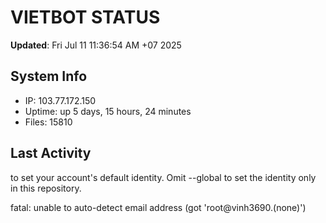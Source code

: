 # VIETBOT STATUS
**Updated**: Fri Jul 11 11:36:54 AM +07 2025

## System Info
- IP: 103.77.172.150
- Uptime: up 5 days, 15 hours, 24 minutes
- Files: 15810

## Last Activity

to set your account's default identity.
Omit --global to set the identity only in this repository.

fatal: unable to auto-detect email address (got 'root@vinh3690.(none)')
